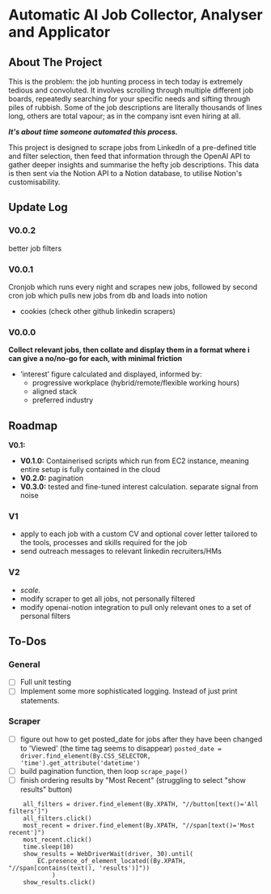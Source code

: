 # Automatic AI Job Collector, Analyser and Applicator
## About The Project
This is the problem: the job hunting process in tech today is extremely tedious and convoluted. It involves scrolling through multiple different job boards, repeatedly searching for your specific needs and sifting through piles of rubbish. 
Some of the job descriptions are literally thousands of lines long, others are total vapour; as in the company isnt even hiring at all.

***It's about time someone automated this process.***

This project is designed to scrape jobs from LinkedIn of a pre-defined title and filter selection, then feed that information through the OpenAI API to gather deeper insights and summarise the hefty job descriptions. This data is then sent via the Notion API to a Notion database, to utilise Notion's customisability.

## Update Log
### V0.0.2
better job filters

### V0.0.1
Cronjob which runs every night and scrapes new jobs, followed by second cron job which pulls new jobs from db and loads into notion
- cookies (check other github linkedin scrapers)

### V0.0.0
**Collect relevant jobs, then collate and display them in a format where i can give a no/no-go for each, with minimal friction**
- ’interest’ figure calculated and displayed, informed by:
  - progressive workplace (hybrid/remote/flexible working hours)
  - aligned stack
  - preferred industry

## Roadmap
**V0.1:**
- **V0.1.0:** Containerised scripts which run from EC2 instance, meaning entire setup is fully contained in the cloud
- **V0.2.0:** pagination
- **V0.3.0:** tested and fine-tuned interest calculation. separate signal from noise

### V1
- apply to each job with a custom CV and optional cover letter tailored to the tools, processes and skills required for the job
- send outreach messages to relevant linkedin recruiters/HMs

### V2
- *scale.*
- modify scraper to get all jobs, not personally filtered
- modify openai-notion integration to pull only relevant ones to a set of personal filters 

## To-Dos
### General
- [ ] Full unit testing
- [ ] Implement some more sophisticated logging. Instead of just print statements.

### Scraper
- [ ] figure out how to get posted_date for jobs after they have been changed to 'Viewed' (the time tag seems to disappear)
    `posted_date = driver.find_element(By.CSS_SELECTOR, 'time').get_attribute('datetime')`
- [ ] build pagination function, then loop `scrape_page()`
- [ ] finish ordering results by "Most Recent" (struggling to select "show results" button)
```
    all_filters = driver.find_element(By.XPATH, "//button[text()='All filters']")
    all_filters.click()
    most_recent = driver.find_element(By.XPATH, "//span[text()='Most recent']")
    most_recent.click()
    time.sleep(10)
    show_results = WebDriverWait(driver, 30).until(
        EC.presence_of_element_located((By.XPATH, "//span[contains(text(), 'results')]"))
            )
    show_results.click()
```